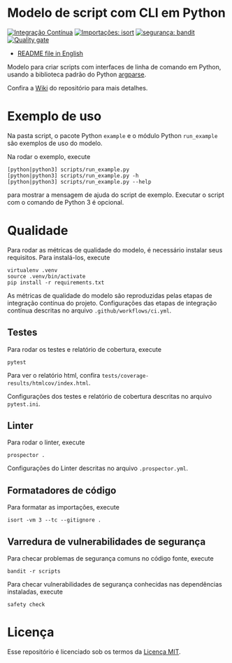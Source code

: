 # Modelo de script com CLI em Python

[![Integração Contínua](https://github.com/mateusoliveira43/python-cli-script-template/actions/workflows/ci.yml/badge.svg)](https://github.com/mateusoliveira43/python-cli-script-template/actions)
[![Importações: isort](https://img.shields.io/badge/%20imports-isort-%231674b1?style=flat&labelColor=ef8336)](https://pycqa.github.io/isort/)
[![segurança: bandit](https://img.shields.io/badge/security-bandit-yellow.svg)](https://github.com/PyCQA/bandit)
[![Quality gate](https://sonarcloud.io/api/project_badges/quality_gate?project=mateusoliveira43_python-cli-script-template)](https://sonarcloud.io/summary/new_code?id=mateusoliveira43_python-cli-script-template)

- [README file in English](../README.md)

Modelo para criar scripts com interfaces de linha de comando em Python, usando a biblioteca padrão do Python [argparse](https://docs.python.org/3/library/argparse.html).

Confira a [Wiki](https://github.com/mateusoliveira43/python-cli-script-template/wiki) do repositório para mais detalhes.

# Exemplo de uso

Na pasta script, o pacote Python `example` e o módulo Python `run_example` são exemplos de uso do modelo.

Na rodar o exemplo, execute
```
[python|python3] scripts/run_example.py
[python|python3] scripts/run_example.py -h
[python|python3] scripts/run_example.py --help
```
para mostrar a mensagem de ajuda do script de exemplo. Executar o script com o comando de Python 3 é opcional.

# Qualidade

Para rodar as métricas de qualidade do modelo, é necessário instalar seus requisitos. Para instalá-los, execute
```
virtualenv .venv
source .venv/bin/activate
pip install -r requirements.txt
```

As métricas de qualidade do modelo são reproduzidas pelas etapas de integração contínua do projeto. Configurações das etapas de integração contínua descritas no arquivo `.github/workflows/ci.yml`.

## Testes

Para rodar os testes e relatório de cobertura, execute
```
pytest
```

Para ver o relatório html, confira `tests/coverage-results/htmlcov/index.html`.

Configurações dos testes e relatório de cobertura descritas no arquivo `pytest.ini`.

## Linter

Para rodar o linter, execute
```
prospector .
```

Configurações do Linter descritas no arquivo `.prospector.yml`.

## Formatadores de código

Para formatar as importações, execute
```
isort -vm 3 --tc --gitignore .
```

## Varredura de vulnerabilidades de segurança

Para checar problemas de segurança comuns no código fonte, execute
```
bandit -r scripts
```

Para checar vulnerabilidades de segurança conhecidas nas dependências instaladas, execute
```
safety check
```

# Licença

Esse repositório é licenciado sob os termos da [Licença MIT](LICENSE).
